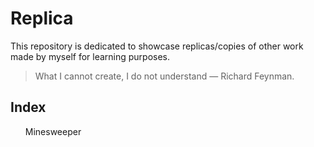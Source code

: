 # Replica
This repository is dedicated to showcase replicas/copies of other work made by myself for learning purposes.
>What I cannot create, I do not understand — Richard Feynman.

<h2>Index</h2>
<ul>Minesweeper</ul>
